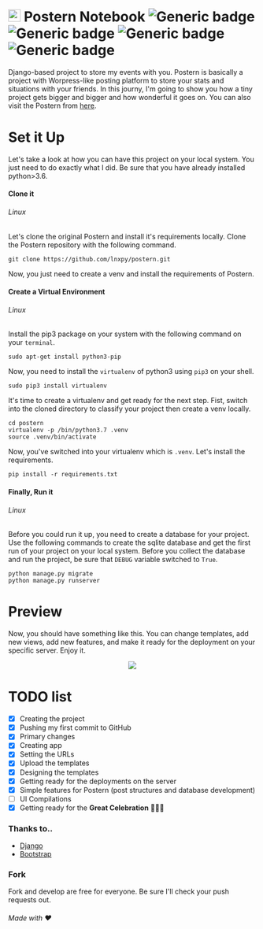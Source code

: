 # <span><img src="https://lnxpy.pythonanywhere.com/static/post/files/fav.png" width="25px"></span> Postern Notebook ![Generic badge](https://img.shields.io/badge/Build-inprogress-<COLOR>.svg) ![Generic badge](https://img.shields.io/badge/License-MIT-orange.svg) ![Generic badge](https://img.shields.io/badge/Language-python-yellow.svg) ![Generic badge](https://img.shields.io/badge/Framework-Django-green.svg)

Django-based project to store my events with you. Postern is basically a project with Worpress-like posting platform to store your stats and situations with your friends. In this journy, I'm going to show you how a tiny project gets bigger and bigger and how wonderful it goes on. You can also visit the Postern from [here](https://www.lnxpy.pythonanywhere.com).

# Set it Up
Let's take a look at how you can have this project on your local system. You just need to do exactly what I did. Be sure that you have already installed python>3.6.

#### Clone it
###### Linux
Let's clone the original Postern and install it's requirements locally. Clone the Postern repository with the following command.

    git clone https://github.com/lnxpy/postern.git

Now, you just need to create a venv and install the requirements of Postern.

#### Create a Virtual Environment
###### Linux
Install the pip3 package on your system with the following command on your `terminal`.

    sudo apt-get install python3-pip

Now, you need to install the `virtualenv` of python3 using `pip3` on your shell.
    
    sudo pip3 install virtualenv
    
It's time to create a virtualenv and get ready for the next step. Fist, switch into the cloned directory to classify your project then create a venv locally.

    cd postern
    virtualenv -p /bin/python3.7 .venv
    source .venv/bin/activate
    
Now, you've switched into your virtualenv which is `.venv`. Let's install the requirements.

    pip install -r requirements.txt 

#### Finally, Run it
###### Linux
Before you could run it up, you need to create a database for your project. Use the following commands to create the sqlite database and get the first run of your project on your local system. Before you collect the database and run the project, be sure that `DEBUG` variable switched to `True`.

    python manage.py migrate
    python manage.py runserver

# Preview
Now, you should have something like this. You can change templates, add new views, add new features, and make it ready for the deployment on your specific server. Enjoy it.

<center><img src="https://github.com/lnxpy/postern/blob/master/shots/shot.jpeg">
</center>

# TODO list
- [x] Creating the project
- [x] Pushing my first commit to GitHub
- [x] Primary changes
- [x] Creating app
- [x] Setting the URLs
- [x] Upload the templates
- [x] Designing the templates
- [x] Getting ready for the deployments on the server
- [x] Simple features for Postern (post structures and database development)
- [ ] UI Compilations
- [x] Getting ready for the **Great Celebration** 🎉🍰🥳

### Thanks to..
* [Django](https://djangoproject.com)
* [Bootstrap](https://getbootstrap.com/)

### Fork
Fork and develop are free for everyone. Be sure I'll check your push requests out.

###### Made with ❤
